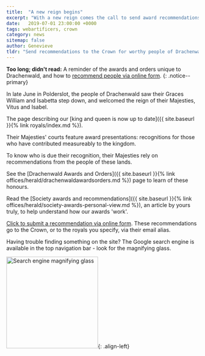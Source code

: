 ```yaml
---
title:  "A new reign begins"
excerpt: "With a new reign comes the call to send award recommendations: here's how."
date:   2019-07-01 23:00:00 +0000
tags: webartificers, crown 
category: news
sitemap: false
author: Genevieve
tldr: "Send recommendations to the Crown for worthy people of Drachenwald."
---
```

__Too long; didn't read:__ A reminder of the awards and orders unique to Drachenwald, and how to [recommend people via online form](http://op.drachenwald.sca.org/recommend).
{: .notice--primary}

In late June in Polderslot, the people of Drachenwald saw their Graces William and Isabetta step down, and welcomed the reign of their Majesties, Vitus and Isabel.

The page describing our [king and queen is now up to date]({{ site.baseurl }}{% link royals/index.md %}).

Their Majesties' courts feature award presentations: recognitions for those who have contributed measureably to the kingdom. 

To know who is due their recognition, their Majesties rely on recommendations from the people of these lands.

See the [Drachenwald Awards and Orders]({{ site.baseurl }}{% link offices/herald/drachenwaldawardsorders.md %}) page to learn of these honours.

Read the [Society awards and recommendations]({{ site.baseurl }}{% link offices/herald/society-awards-personal-view.md %}), an article by yours truly, to help understand how our awards 'work'.

[Click to submit a recommendation via online form](http://op.drachenwald.sca.org/recommend). These recommendations go to the Crown, or to the royals you specify, via their email alias.

Having trouble finding something on the site? The Google search engine is available in the top navigation bar - look for the magnifying glass.

<img src="{{ site.baseurl }}{% link images/other/search-engine-screencap.png %}" width="240" alt="Search engine magnifying glass">{: .align-left}

